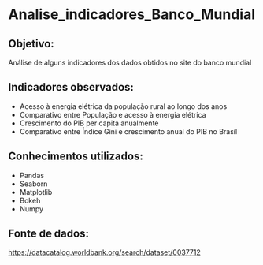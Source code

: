 # Analise_indicadores_Banco_Mundial
## Objetivo: 
Análise de alguns indicadores dos dados obtidos no site do banco mundial

## Indicadores observados:
* Acesso à energia elétrica da população rural ao longo dos anos
* Comparativo entre População e acesso à energia elétrica
* Crescimento do PIB per capita anualmente
* Comparativo entre Índice Gini e crescimento anual do PIB no Brasil

## Conhecimentos utilizados:
* Pandas
* Seaborn
* Matplotlib
* Bokeh
* Numpy

## Fonte de dados:
https://datacatalog.worldbank.org/search/dataset/0037712
